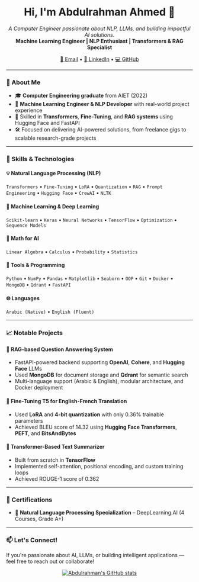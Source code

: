 <h1 align="center">Hi, I'm Abdulrahman Ahmed 👋</h1>

<p align="center">
  <em>A Computer Engineer passionate about NLP, LLMs, and building impactful AI solutions.</em><br>
  <strong>Machine Learning Engineer | NLP Enthusiast | Transformers & RAG Specialist</strong>
</p>

<p align="center">
  <a href="mailto:abdulrahman.ahmed20072@gmail.com">📧 Email</a> •
  <a href="https://www.linkedin.com/in/abdulrahman-ahmed-82091a244/">💼 LinkedIn</a> •
  <a href="https://github.com/AbdulrahmanAhmed20072">💻 GitHub</a>
</p>

---

### 🚀 About Me

- 🎓 **Computer Engineering graduate** from AIET (2022)
- 🤖 **Machine Learning Engineer & NLP Developer** with real-world project experience
- 🔬 Skilled in **Transformers**, **Fine-Tuning**, and **RAG systems** using Hugging Face and FastAPI
- 🛠️ Focused on delivering AI-powered solutions, from freelance gigs to scalable research-grade projects

---

### 🧠 Skills & Technologies

#### 💡 Natural Language Processing (NLP)
`Transformers` • `Fine-Tuning` • `LoRA` • `Quantization` • `RAG` • `Prompt Engineering` • `Hugging Face` • `CrewAI` • `NLTK`

#### 🤖 Machine Learning & Deep Learning
`Scikit-learn` • `Keras` • `Neural Networks` • `TensorFlow` • `Optimization` • `Sequence Models`

#### 🧮 Math for AI
`Linear Algebra` • `Calculus` • `Probability` • `Statistics`

#### 🧰 Tools & Programming
`Python` • `NumPy` • `Pandas` • `Matplotlib` • `Seaborn` • `OOP` • `Git` • `Docker` • `MongoDB` • `Qdrant` • `FastAPI`

#### 🌐 Languages
`Arabic (Native)` • `English (Fluent)`

---

### 📈 Notable Projects

#### 🔹 **RAG-based Question Answering System**
- FastAPI-powered backend supporting **OpenAI**, **Cohere**, and **Hugging Face** LLMs
- Used **MongoDB** for document storage and **Qdrant** for semantic search
- Multi-language support (Arabic & English), modular architecture, and Docker deployment

#### 🔹 **Fine-Tuning T5 for English-French Translation**
- Used **LoRA** and **4-bit quantization** with only 0.36% trainable parameters
- Achieved BLEU score of 14.32 using **Hugging Face Transformers**, **PEFT**, and **BitsAndBytes**

#### 🔹 **Transformer-Based Text Summarizer**
- Built from scratch in **TensorFlow**
- Implemented self-attention, positional encoding, and custom training loops
- Achieved ROUGE-1 score of 0.362

---

### 📜 Certifications

- 🧠 **Natural Language Processing Specialization** – DeepLearning.AI (4 Courses, Grade A+)

---

### 📫 Let's Connect!

If you're passionate about AI, LLMs, or building intelligent applications — feel free to reach out or collaborate!

<p align="center">
  <a href="https://github.com/AbdulrahmanAhmed20072">
    <img src="https://github-readme-stats.vercel.app/api?username=AbdulrahmanAhmed20072&show_icons=true&theme=radical" alt="Abdulrahman's GitHub stats"/>
  </a>
</p>

